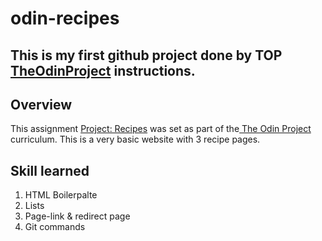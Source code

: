 # odin-recipes

## This is my first github project done by TOP <a href="https://www.theodinproject.com/"> TheOdinProject</a> instructions.

## Overview

This assignment <a href="https://www.theodinproject.com/lessons/foundations-recipes" target="blank_">Project: Recipes</a> was set as part of the<a href="https://www.theodinproject.com/"> The Odin Project</a> curriculum. 
This is a very basic website with 3 recipe pages.

## Skill learned

1. HTML Boilerpalte
2. Lists
3. Page-link & redirect page
4. Git commands
